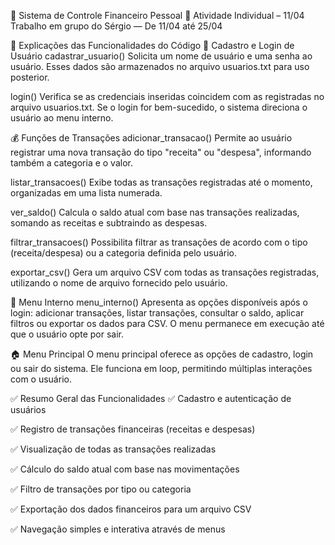 💼 Sistema de Controle Financeiro Pessoal
📅 Atividade Individual – 11/04
Trabalho em grupo do Sérgio — De 11/04 até 25/04

🧠 Explicações das Funcionalidades do Código
🔐 Cadastro e Login de Usuário
cadastrar_usuario()
Solicita um nome de usuário e uma senha ao usuário. Esses dados são armazenados no arquivo usuarios.txt para uso posterior.

login()
Verifica se as credenciais inseridas coincidem com as registradas no arquivo usuarios.txt. Se o login for bem-sucedido, o sistema direciona o usuário ao menu interno.

💰 Funções de Transações
adicionar_transacao()
Permite ao usuário registrar uma nova transação do tipo "receita" ou "despesa", informando também a categoria e o valor.

listar_transacoes()
Exibe todas as transações registradas até o momento, organizadas em uma lista numerada.

ver_saldo()
Calcula o saldo atual com base nas transações realizadas, somando as receitas e subtraindo as despesas.

filtrar_transacoes()
Possibilita filtrar as transações de acordo com o tipo (receita/despesa) ou a categoria definida pelo usuário.

exportar_csv()
Gera um arquivo CSV com todas as transações registradas, utilizando o nome de arquivo fornecido pelo usuário.

🧭 Menu Interno
menu_interno()
Apresenta as opções disponíveis após o login: adicionar transações, listar transações, consultar o saldo, aplicar filtros ou exportar os dados para CSV. O menu permanece em execução até que o usuário opte por sair.

🏠 Menu Principal
O menu principal oferece as opções de cadastro, login ou sair do sistema. Ele funciona em loop, permitindo múltiplas interações com o usuário.

✅ Resumo Geral das Funcionalidades
✅ Cadastro e autenticação de usuários

✅ Registro de transações financeiras (receitas e despesas)

✅ Visualização de todas as transações realizadas

✅ Cálculo do saldo atual com base nas movimentações

✅ Filtro de transações por tipo ou categoria

✅ Exportação dos dados financeiros para um arquivo CSV

✅ Navegação simples e interativa através de menus
